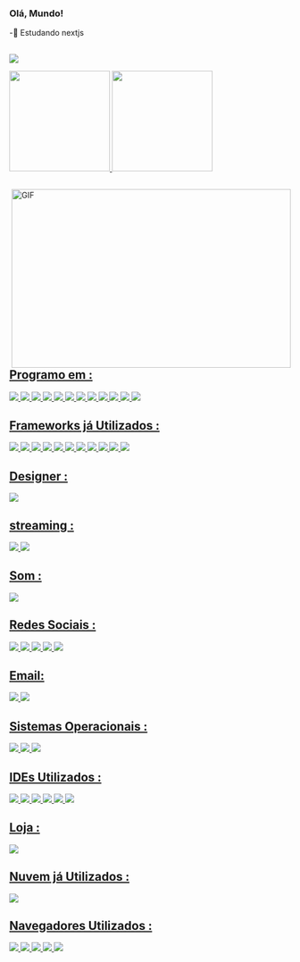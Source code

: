### Olá, Mundo!

-🌱 Estudando nextjs
##
![](https://visitor-badge.glitch.me/badge?page_id=K4UA.K4UA)
<div>
  <a href="https://github.com/K4UA">
  <img height="180em" src="https://github-readme-stats.vercel.app/api?username=K4UA&show_icons=true&theme=tokyonight&include_all_commits=true&count_private=true"/>
  <img height="180em" src="https://github-readme-stats.vercel.app/api/top-langs/?username=K4UA&layout=compact&langs_count=7&theme=tokyonight"/>
</div>
  
  
  
<img align="right" alt="GIF" src="https://github.com/abhisheknaiidu/abhisheknaiidu/blob/master/code.gif?raw=true" width="500" height="320" />

  
  ## Programo em : 

<img src="https://img.shields.io/badge/HTML5-E34F26?style=for-the-badge&logo=html5&logoColor=white" /> <img src="https://img.shields.io/badge/CSS3-1572B6?style=for-the-badge&logo=css3&logoColor=white" /> <img src="https://img.shields.io/badge/JavaScript-F7DF1E?style=for-the-badge&logo=javascript&logoColor=black" /> <img src="https://img.shields.io/badge/TypeScript-007ACC?style=for-the-badge&logo=typescript&logoColor=white" /> <img src="https://img.shields.io/badge/C%23-239120?style=for-the-badge&logo=c-sharp&logoColor=white" /> <img src="https://img.shields.io/badge/json-5E5C5C?style=for-the-badge&logo=json&logoColor=white" /> <img src="https://img.shields.io/badge/React-20232A?style=for-the-badge&logo=react&logoColor=61DAFB" /> <img src="https://img.shields.io/badge/Microsoft_Office-D83B01?style=for-the-badge&logo=microsoft-office&logoColor=white" /> <img src="https://img.shields.io/badge/Microsoft-666666?style=for-the-badge&logo=microsoft&logoColor=white" /> <img src="https://img.shields.io/badge/Svelte-4A4A55?style=for-the-badge&logo=svelte&logoColor=FF3E00" /> <img src="https://img.shields.io/badge/Redux-593D88?style=for-the-badge&logo=redux&logoColor=white" /> <img src="https://img.shields.io/badge/Python-14354C?style=for-the-badge&logo=python&logoColor=white" />  
  
  
  ## Frameworks já Utilizados :
  
  <img src="https://img.shields.io/badge/Node.js-339933?style=for-the-badge&logo=nodedotjs&logoColor=white" /> <img src="https://img.shields.io/badge/npm-CB3837?style=for-the-badge&logo=npm&logoColor=white" /> <img src="https://img.shields.io/badge/Yarn-2C8EBB?style=for-the-badge&logo=yarn&logoColor=white" /> <img src="https://img.shields.io/badge/Markdown-000000?style=for-the-badge&logo=markdown&logoColor=white" /> <img src="https://img.shields.io/badge/Vue.js-35495E?style=for-the-badge&logo=vuedotjs&logoColor=4FC08D" /> <img src="https://img.shields.io/badge/Angular-DD0031?style=for-the-badge&logo=angular&logoColor=white" /> <img src="https://img.shields.io/badge/Bootstrap-563D7C?style=for-the-badge&logo=bootstrap&logoColor=white" /> <img src="https://img.shields.io/badge/styled--components-DB7093?style=for-the-badge&logo=styled-components&logoColor=white" /> <img src="https://img.shields.io/badge/next.js-000000?style=for-the-badge&logo=nextdotjs&logoColor=white" /> <img src="https://img.shields.io/badge/git-F05032?style=for-the-badge&logo=git&logoColor=white" /> <img src="https://img.shields.io/badge/Svelte-4A4A55?style=for-the-badge&logo=svelte&logoColor=FF3E00" />
  
  ## Designer :
  
  <img src="https://aleen42.github.io/badges/src/photoshop.svg" />
 
  ## streaming :
  
  <img src="https://img.shields.io/badge/YouTube-FF0000?style=for-the-badge&logo=youtube&logoColor=white" /> <img src="https://img.shields.io/badge/Netflix-E50914?style=for-the-badge&logo=netflix&logoColor=white" />

  ## Som :
  
  <img src="https://img.shields.io/badge/ZERUS-1ED760?&style=for-the-badge&logo=spotify&logoColor=white" />
  
  ## Redes Sociais :
  
  <img src="https://img.shields.io/badge/ZERO-7289DA?style=for-the-badge&logo=discord&logoColor=white" /> <img src="https://img.shields.io/badge/K4UA-100000?style=for-the-badge&logo=github&logoColor=white" /> <img src="https://img.shields.io/badge/K4UA-%23E60023.svg?&style=for-the-badge&logo=Pinterest&logoColor=white" /> <img src="https://img.shields.io/badge/K4UA-FE7A16?style=for-the-badge&logo=stack-overflow&logoColor=white" />
<img src="https://img.shields.io/badge/@K4UA_fc-E4405F?style=for-the-badge&logo=instagram&logoColor=white" />
  
  ## Email:
  
  <img src="https://img.shields.io/badge/kauagama@protonmail.com-8B89CC?style=for-the-badge&logo=protonmail&logoColor=white" /> <img src="https://img.shields.io/badge/kauagama.0267r@gmail.com-D14836?style=for-the-badge&logo=gmail&logoColor=white" />
  
  ## Sistemas Operacionais :
  
  <img src="https://img.shields.io/badge/Android-3DDC84?style=for-the-badge&logo=android&logoColor=white" /> <img src="https://img.shields.io/badge/Windows-0078D6?style=for-the-badge&logo=windows&logoColor=white" /> <img src="https://img.shields.io/badge/Kali_Linux-557C94?style=for-the-badge&logo=kali-linux&logoColor=white" />

  ## IDEs Utilizados :
  
  <img src="https://img.shields.io/badge/Visual_Studio_Code-0078D4?style=for-the-badge&logo=visual%20studio%20code&logoColor=white" /> <img src="https://img.shields.io/badge/Visual_Studio-5C2D91?style=for-the-badge&logo=visual%20studio&logoColor=white" /> <img src="https://img.shields.io/badge/Atom-66595C?style=for-the-badge&logo=Atom&logoColor=white" /> <img src="https://img.shields.io/badge/Eclipse-2C2255?style=for-the-badge&logo=eclipse&logoColor=white" /> <img src="https://img.shields.io/badge/sublime_text-%23575757.svg?&style=for-the-badge&logo=sublime-text&logoColor=important" /> <img src="https://img.shields.io/badge/PyCharm-000000.svg?&style=for-the-badge&logo=PyCharm&logoColor=white" />
 
  ## Loja :
  
  <img src="https://img.shields.io/badge/Google_Play-414141?style=for-the-badge&logo=google-play&logoColor=white" />

  ## Nuvem já Utilizados :

 <img src="https://img.shields.io/badge/Heroku-430098?style=for-the-badge&logo=heroku&logoColor=white" />
  
  ## Navegadores Utilizados :
  
  <img src="https://img.shields.io/badge/Google_chrome-4285F4?style=for-the-badge&logo=Google-chrome&logoColor=white" /> <img src="https://img.shields.io/badge/Firefox_Browser-FF7139?style=for-the-badge&logo=Firefox-Browser&logoColor=white" /> <img src="https://img.shields.io/badge/Microsoft_Edge-0078D7?style=for-the-badge&logo=Microsoft-edge&logoColor=white" /> <img src="https://img.shields.io/badge/Opera-FF1B2D?style=for-the-badge&logo=Opera&logoColor=white" /> <img src="https://img.shields.io/badge/Brave-FF1B2D?style=for-the-badge&logo=Brave&logoColor=white" />
  
  
